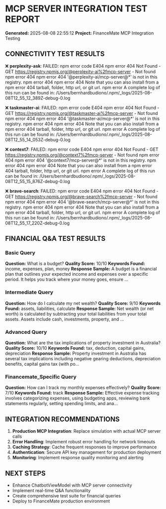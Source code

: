 
# MCP SERVER INTEGRATION TEST REPORT
**Generated:** 2025-08-08 22:55:12
**Project:** FinanceMate MCP Integration Testing

## CONNECTIVITY TEST RESULTS

❌ **perplexity-ask**: FAILED: npm error code E404
npm error 404 Not Found - GET https://registry.npmjs.org/@perplexity-ai%2fmcp-server - Not found
npm error 404
npm error 404  '@perplexity-ai/mcp-server@*' is not in this registry.
npm error 404
npm error 404 Note that you can also install from a
npm error 404 tarball, folder, http url, or git url.
npm error A complete log of this run can be found in: /Users/bernhardbudiono/.npm/_logs/2025-08-08T12_55_12_389Z-debug-0.log

❌ **taskmaster-ai**: FAILED: npm error code E404
npm error 404 Not Found - GET https://registry.npmjs.org/@taskmaster-ai%2fmcp-server - Not found
npm error 404
npm error 404  '@taskmaster-ai/mcp-server@*' is not in this registry.
npm error 404
npm error 404 Note that you can also install from a
npm error 404 tarball, folder, http url, or git url.
npm error A complete log of this run can be found in: /Users/bernhardbudiono/.npm/_logs/2025-08-08T12_55_14_053Z-debug-0.log

❌ **context7**: FAILED: npm error code E404
npm error 404 Not Found - GET https://registry.npmjs.org/@context7%2fmcp-server - Not found
npm error 404
npm error 404  '@context7/mcp-server@*' is not in this registry.
npm error 404
npm error 404 Note that you can also install from a
npm error 404 tarball, folder, http url, or git url.
npm error A complete log of this run can be found in: /Users/bernhardbudiono/.npm/_logs/2025-08-08T12_55_15_876Z-debug-0.log

❌ **brave-search**: FAILED: npm error code E404
npm error 404 Not Found - GET https://registry.npmjs.org/@brave-search%2fmcp-server - Not found
npm error 404
npm error 404  '@brave-search/mcp-server@*' is not in this registry.
npm error 404
npm error 404 Note that you can also install from a
npm error 404 tarball, folder, http url, or git url.
npm error A complete log of this run can be found in: /Users/bernhardbudiono/.npm/_logs/2025-08-08T12_55_17_220Z-debug-0.log


## FINANCIAL Q&A TEST RESULTS

### Basic Query
**Question:** What is a budget?
**Quality Score:** 10/10
**Keywords Found:** income, expenses, plan, money
**Response Sample:** A budget is a financial plan that outlines your expected income and expenses over a specific period. It helps you track where your money goes, ensure ...

### Intermediate Query
**Question:** How do I calculate my net wealth?
**Quality Score:** 9/10
**Keywords Found:** assets, liabilities, calculate
**Response Sample:** Net wealth (or net worth) is calculated by subtracting your total liabilities from your total assets. Assets include cash, investments, property, and ...

### Advanced Query
**Question:** What are the tax implications of property investment in Australia?
**Quality Score:** 10/10
**Keywords Found:** tax, deduction, capital gains, depreciation
**Response Sample:** Property investment in Australia has several tax implications including negative gearing deductions, depreciation benefits, capital gains tax (with po...

### Financemate_Specific Query
**Question:** How can I track my monthly expenses effectively?
**Quality Score:** 7/10
**Keywords Found:** track
**Response Sample:** Effective expense tracking involves categorizing expenses, using budgeting apps, reviewing bank statements regularly, setting spending limits, and ana...


## INTEGRATION RECOMMENDATIONS

1. **Production MCP Integration**: Replace simulation with actual MCP server calls
2. **Error Handling**: Implement robust error handling for network timeouts
3. **Caching Strategy**: Cache frequent responses to improve performance
4. **Authentication**: Secure API key management for production deployment
5. **Monitoring**: Implement response quality monitoring and alerting

## NEXT STEPS

- Enhance ChatbotViewModel with MCP server connectivity
- Implement real-time Q&A functionality
- Create comprehensive test suite for financial queries
- Deploy to FinanceMate production environment

